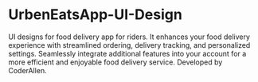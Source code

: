 # UrbenEatsApp-UI-Design
UI designs for food delivery app for riders. It enhances your food delivery experience with streamlined ordering, delivery tracking, and personalized settings. Seamlessly integrate additional features into your account for a more efficient and enjoyable food delivery service. Developed by CoderAllen.
